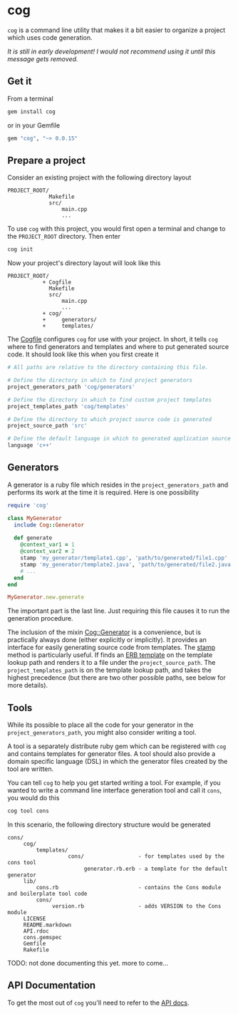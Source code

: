 cog
=====

`cog` is a command line utility that makes it a bit easier to organize a project
which uses code generation.

_It is still in early development! I would not recommend using it until this message gets removed._

Get it
------

From a terminal

```bash
gem install cog
```

or in your Gemfile

```ruby
gem "cog", "~> 0.0.15"
```

Prepare a project
-----------------

Consider an existing project with the following directory layout

```
PROJECT_ROOT/
             Makefile
             src/
                 main.cpp
                 ...
```

To use `cog` with this project, you would first open a terminal and change to
the `PROJECT_ROOT` directory. Then enter

```bash
cog init
```

Now your project's directory layout will look like this

```
PROJECT_ROOT/
           + Cogfile
             Makefile
             src/
                 main.cpp
                 ...
           + cog/
           +     generators/
           +     templates/
```

The [Cogfile](http://ktonon.github.com/cog/Cog/Config/Cogfile.html) configures
`cog` for use with your project. In short, it tells `cog` where to find generators and templates
and where to put generated source code. It should look like this when you first create
it

```ruby
# All paths are relative to the directory containing this file.

# Define the directory in which to find project generators
project_generators_path 'cog/generators'

# Define the directory in which to find custom project templates
project_templates_path 'cog/templates'

# Define the directory to which project source code is generated
project_source_path 'src'

# Define the default language in which to generated application source code
language 'c++'
```

Generators
----------

A generator is a ruby file which resides in the `project_generators_path`
and performs its work at the time it is required. Here is one possibility

```ruby
require 'cog'

class MyGenerator
  include Cog::Generator
  
  def generate
    @context_var1 = 1
    @context_var2 = 2
    stamp 'my_generator/template1.cpp', 'path/to/generated/file1.cpp'
    stamp 'my_generator/template2.java', 'path/to/generated/file2.java'
    # ...
  end
end

MyGenerator.new.generate
```

The important part is the last line. Just requiring this file causes it to run the generation procedure.

The inclusion of the mixin
[Cog::Generator](http://ktonon.github.com/cog/Cog/Generator.html) is a
convenience, but is practically always done (either explicitly or implicitly). It provides an interface for easily
generating source code from templates. The
[stamp](http://ktonon.github.com/cog/Cog/Generator.html#method-i-stamp) method
is particularly useful. If finds an [ERB template](http://www.stuartellis.eu/articles/erb/)
on the template lookup path and renders it to a file under the
`project_source_path`. The `project_templates_path` is on the template lookup
path, and takes the highest precedence (but there are two other possible paths,
see below for more details).

Tools
-----

While its possible to place all the code for your generator in the
`project_generators_path`, you might also consider writing a tool.

A tool is a separately distribute ruby gem which can be registered with `cog`
and contains templates for generator files. A tool should also provide a domain
specific language (DSL) in which the generator files created by the tool are
written.

You can tell `cog` to help you get started writing a tool. For example, if you
wanted to write a command line interface generation tool and call it `cons`, you
would do this

```bash
cog tool cons
```

In this scenario, the following directory structure would be generated

```
cons/
     cog/
         templates/
                   cons/                 - for templates used by the cons tool
                        generator.rb.erb - a template for the default generator
     lib/
         cons.rb                         - contains the Cons module and boilerplate tool code
         cons/
              version.rb                 - adds VERSION to the Cons module
     LICENSE
     README.markdown
     API.rdoc
     cons.gemspec
     Gemfile
     Rakefile

```

TODO: not done documenting this yet. more to come...

API Documentation
-----------------

To get the most out of `cog` you'll need to refer to the [API docs](http://ktonon.github.com/cog/).
